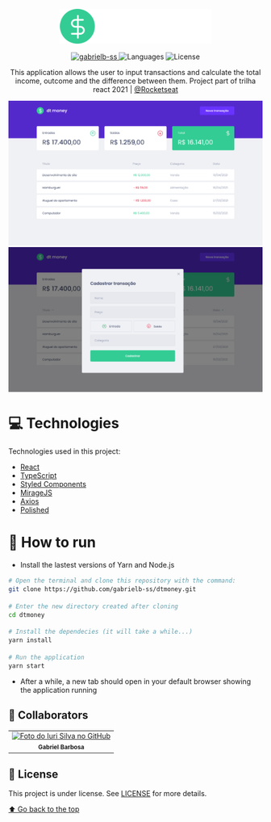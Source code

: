 <p align="center">
   <img src=".github/logo.svg" alt="Move It" width="300"/>
</p>

<p align="center">	
   <a href="https://www.linkedin.com/in/gabrielbss/">
      <img alt="gabrielb-ss" src="https://img.shields.io/badge/-Gabriel Barbosa-5965e0?style=flat&logo=Linkedin&logoColor=white" />
   </a>
  <img alt="Languages" src="https://img.shields.io/github/languages/count/gabrielb-ss/dtmoney?color=%235963C5" />
  <img alt="License" src="https://img.shields.io/github/license/gabrielb-ss/dtmoney?color=%235E69D7" />
</p>

<p align="center">
  This application allows the user to input transactions and calculate the total income, outcome and the difference between them. Project part of trilha react 2021 | <a href="https://github.com/Rocketseat">@Rocketseat</a>
</p>

<img src=".github/homepage.png" alt="dtmoney homepage">
<img src=".github/modal.png" alt="dtmoney's modal">

# 💻 Technologies
Technologies used in this project:

- [React](https://reactjs.org/)
- [TypeScript](https://www.typescriptlang.org/)
- [Styled Components](https://styled-components.com/)
- [MirageJS](https://miragejs.com/)
- [Axios](https://github.com/axios/axios)
- [Polished](https://polished.js.org/)

# 👷 How to run

* Install the lastest versions of Yarn and Node.js


```bash
# Open the terminal and clone this repository with the command:
git clone https://github.com/gabrielb-ss/dtmoney.git

# Enter the new directory created after cloning
cd dtmoney

# Install the dependecies (it will take a while...)
yarn install

# Run the application
yarn start
```

* After a while, a new tab should open in your default browser showing the application running

## 🤝 Collaborators
<table>
  <tr>
    <td align="center">
      <a href="#">
        <img src="https://avatars.githubusercontent.com/u/59917720?v=4" width="100px;" alt="Foto do Iuri Silva no GitHub"/><br>
        <sub>
          <b>Gabriel Barbosa</b>
        </sub>
      </a>
    </td>
  </tr>
</table>


## 📝 License

This project is under license. See [LICENSE](LICENSE.md) for more details.

[⬆ Go back to the top](#)
